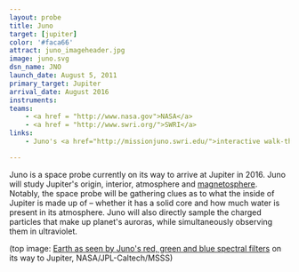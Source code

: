 ```yaml
---
layout: probe
title: Juno
target: [jupiter]
color: '#faca66'
attract: juno_imageheader.jpg
image: juno.svg
dsn_name: JNO
launch_date: August 5, 2011
primary_target: Jupiter
arrival_date: August 2016
instruments:
teams:
    - <a href = "http://www.nasa.gov">NASA</a>
    - <a href = "http://www.swri.org/">SWRI</a>
links:
    - Juno's <a href="http://missionjuno.swri.edu/">interactive walk-through</a> of the science behind the mission

---
```

Juno is a space probe currently on its way to arrive at Jupiter in 2016. Juno will study Jupiter's origin, interior, atmosphere and <a href="https://solarsystem.nasa.gov/scitech/display.cfm?ST_ID=1589">magnetosphere</a>. Notably, the space probe will be gathering clues as to what the inside of Jupiter is made up of – whether it has a solid core and how much water is present in its atmosphere. Juno will also directly sample the charged particles that make up planet's auroras, while simultaneously observing them in ultraviolet.

<div class="caption">(top image: <a href="http://www.nasa.gov/jpl/juno/southern-atlantic-antarctica-20140325/">Earth as seen by Juno's red, green and blue spectral filters</a> on its way to Jupiter, NASA/JPL-Caltech/MSSS)</div>